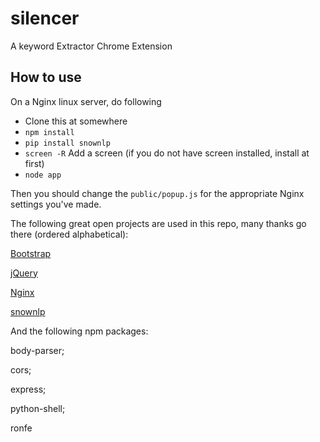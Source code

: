 # silencer
A keyword Extractor Chrome Extension

## How to use

On a Nginx linux server, do following

* Clone this at somewhere
* `npm install`
* `pip install snownlp`
* `screen -R` Add a screen (if you do not have screen installed, install at first)
* `node app`

Then you should change the `public/popup.js` for the appropriate Nginx settings you've made.

The following great open projects are used in this repo, many thanks go there (ordered alphabetical):

[Bootstrap](https://github.com/twbs/bootstrap )

[jQuery](https://github.com/jquery/jquery )

[Nginx](https://github.com/nginx/nginx )

[snownlp](https://github.com/isnowfy/snownlp )

And the following npm packages:

body-parser;

cors;

express;

python-shell;

ronfe
